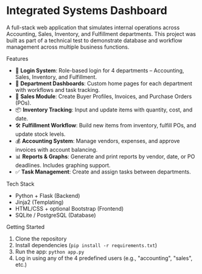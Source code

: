 # Integrated Systems Dashboard

A full-stack web application that simulates internal operations across Accounting, Sales, Inventory, and Fulfillment departments. This project was built as part of a technical test to demonstrate database and workflow management across multiple business functions.

 Features

- 🔐 **Login System**: Role-based login for 4 departments – Accounting, Sales, Inventory, and Fulfillment.
- 🏢 **Department Dashboards**: Custom home pages for each department with workflows and task tracking.
- 🧾 **Sales Module**: Create Buyer Profiles, Invoices, and Purchase Orders (POs).
- 📦 **Inventory Tracking**: Input and update items with quantity, cost, and date.
- 🛠 **Fulfillment Workflow**: Build new items from inventory, fulfill POs, and update stock levels.
- 💰 **Accounting System**: Manage vendors, expenses, and approve invoices with account balancing.
- 📊 **Reports & Graphs**: Generate and print reports by vendor, date, or PO deadlines. Includes graphing support.
- ✅ **Task Management**: Create and assign tasks between departments.

Tech Stack

- Python + Flask (Backend)
- Jinja2 (Templating)
- HTML/CSS + optional Bootstrap (Frontend)
- SQLite / PostgreSQL (Database)


 Getting Started

1. Clone the repository  
2. Install dependencies (`pip install -r requirements.txt`)  
3. Run the app: `python app.py`  
4. Log in using any of the 4 predefined users (e.g., "accounting", "sales", etc.)


